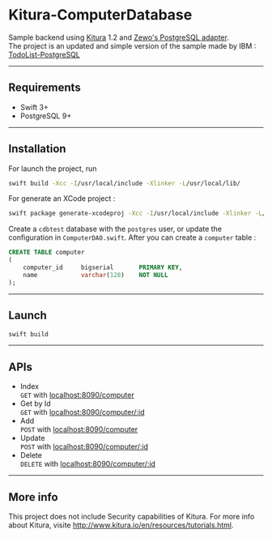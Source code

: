 # Kitura-ComputerDatabase
Sample backend using [Kitura](https://github.com/IBM-Swift/Kitura) 1.2 and [Zewo's PostgreSQL adapter](https://github.com/Zewo/PostgreSQL).  
The project is an updated and simple version of the sample made by IBM : [TodoList-PostgreSQL](https://github.com/IBM-Swift/TodoList-PostgreSQL)

---
## Requirements
* Swift 3+
* PostgreSQL 9+

---
## Installation
For launch the project, run 
```bash
swift build -Xcc -I/usr/local/include -Xlinker -L/usr/local/lib/
```

For generate an XCode project :
```bash
swift package generate-xcodeproj -Xcc -I/usr/local/include -Xlinker -L/usr/local/lib/ -Xswiftc -I/usr/local/include
```

Create a `cdbtest` database with the `postgres` user, or update the configuration in `ComputerDAO.swift`. After you can create a `computer` table :
```sql
CREATE TABLE computer
(
    computer_id     bigserial       PRIMARY KEY,
    name            varchar(128)    NOT NULL
);
```

---
## Launch
```bash
swift build
```

---
## APIs

* Index  
`GET` with <localhost:8090/computer>
* Get by Id  
`GET` with <localhost:8090/computer/:id>
* Add  
`POST` with <localhost:8090/computer>
* Update  
`POST` with <localhost:8090/computer/:id>
* Delete  
`DELETE` with <localhost:8090/computer/:id>

---
## More info

This project does not include Security capabilities of Kitura. For more info about Kitura, visite <http://www.kitura.io/en/resources/tutorials.html>.
